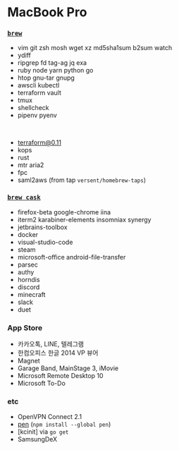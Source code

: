 MacBook Pro
========

### [`brew`]
- vim git zsh mosh wget xz md5sha1sum b2sum watch
- ydiff
- ripgrep fd tag-ag jq exa
- ruby node yarn python go
- htop gnu-tar gnupg
- awscli kubectl
- terraform vault
- tmux
- shellcheck
- pipenv pyenv

&nbsp;

- terraform@0.11
- kops
- rust
- mtr aria2
- fpc
- saml2aws (from tap `versent/homebrew-taps`)

### [`brew cask`]
- firefox-beta google-chrome iina
- iterm2 karabiner-elements insomniax synergy
- jetbrains-toolbox
- docker
- visual-studio-code
- steam
- microsoft-office android-file-transfer
- parsec
- authy
- horndis
- discord
- minecraft
- slack
- duet

### App Store
- 카카오톡, LINE, 텔레그램
- 한컴오피스 한글 2014 VP 뷰어
- Magnet
- Garage Band, MainStage 3, iMovie
- Microsoft Remote Desktop 10
- Microsoft To-Do

### etc
- OpenVPN Connect 2.1
- [pen] (`npm install --global pen`)
- [kcinit] via `go get`
- SamsungDeX

[`brew`]: http://brew.sh
[`brew cask`]: https://caskroom.github.io/
[pen]: https://github.com/utatti/pen
